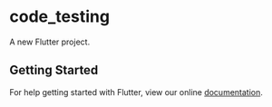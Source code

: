 # code_testing

A new Flutter project.

## Getting Started

For help getting started with Flutter, view our online
[documentation](https://flutter.io/).
